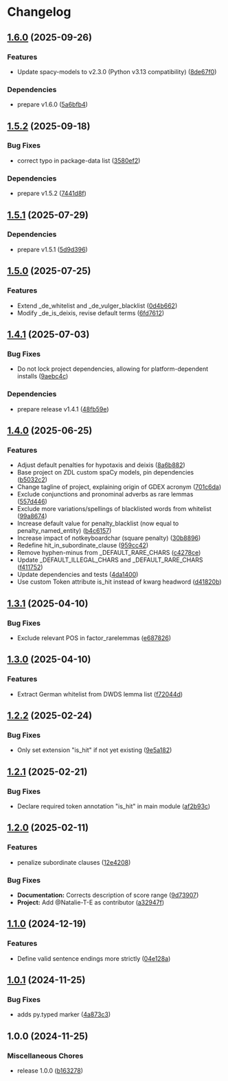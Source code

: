 # Changelog

## [1.6.0](https://github.com/zentrum-lexikographie/gdex/compare/v1.5.2...v1.6.0) (2025-09-26)


### Features

* Update spacy-models to v2.3.0 (Python v3.13 compatibility) ([8de67f0](https://github.com/zentrum-lexikographie/gdex/commit/8de67f0356ffd8b1c8901e4fd437cfc4b1a37808))


### Dependencies

* prepare v1.6.0 ([5a6bfb4](https://github.com/zentrum-lexikographie/gdex/commit/5a6bfb472eda161e47c2fa8690ac4caf22a8cca5))

## [1.5.2](https://github.com/zentrum-lexikographie/gdex/compare/v1.5.1...v1.5.2) (2025-09-18)


### Bug Fixes

* correct typo in package-data list ([3580ef2](https://github.com/zentrum-lexikographie/gdex/commit/3580ef2b95bcbbdb7c86c55afaab657998dc6250))


### Dependencies

* prepare v1.5.2 ([7441d8f](https://github.com/zentrum-lexikographie/gdex/commit/7441d8f76604afde9ebd492c88cef16e461e7f79))

## [1.5.1](https://github.com/zentrum-lexikographie/gdex/compare/v1.5.0...v1.5.1) (2025-07-29)


### Dependencies

* prepare v1.5.1 ([5d9d396](https://github.com/zentrum-lexikographie/gdex/commit/5d9d39602a8b941979378ed3456f786d1040cd98))

## [1.5.0](https://github.com/zentrum-lexikographie/gdex/compare/v1.4.1...v1.5.0) (2025-07-25)


### Features

* Extend _de_whitelist and _de_vulger_blacklist ([0d4b662](https://github.com/zentrum-lexikographie/gdex/commit/0d4b662ed9a5b72334a29fe7b0fec9b4e3badde4))
* Modify _de_is_deixis, revise default terms ([6fd7612](https://github.com/zentrum-lexikographie/gdex/commit/6fd7612559b953348a29eff1ab303bbdc19b1fee))

## [1.4.1](https://github.com/zentrum-lexikographie/gdex/compare/v1.4.0...v1.4.1) (2025-07-03)


### Bug Fixes

* Do not lock project dependencies, allowing for platform-dependent installs ([9aebc4c](https://github.com/zentrum-lexikographie/gdex/commit/9aebc4ce51af037b559e4bb297a560bde7b8a6da))


### Dependencies

* prepare release v1.4.1 ([48fb59e](https://github.com/zentrum-lexikographie/gdex/commit/48fb59efce0b428e036dc0778d0ff10485a10924))

## [1.4.0](https://github.com/zentrum-lexikographie/gdex/compare/v1.3.1...v1.4.0) (2025-06-25)


### Features

* Adjust default penalties for hypotaxis and deixis ([8a6b882](https://github.com/zentrum-lexikographie/gdex/commit/8a6b882c5e6f015b17de8695b4ef72a170ee8b5a))
* Base project on ZDL custom spaCy models, pin dependencies ([b5032c2](https://github.com/zentrum-lexikographie/gdex/commit/b5032c2018f8e04936f2216a50b1d1abeefafd26))
* Change tagline of project, explaining origin of GDEX acronym ([701c6da](https://github.com/zentrum-lexikographie/gdex/commit/701c6da2a121d272a61e64bb58e9e6e37d0bf4f0))
* Exclude conjunctions and pronominal adverbs as rare lemmas ([557d446](https://github.com/zentrum-lexikographie/gdex/commit/557d44640e6ec63457a8d91eb600be962112509e))
* Exclude more variations/spellings of blacklisted words from whitelist ([99a8674](https://github.com/zentrum-lexikographie/gdex/commit/99a8674d5e4ecaf44dcddc84ae3256c2124ec4f3))
* Increase default value for penalty_blacklist (now equal to penalty_named_entity) ([b4c6157](https://github.com/zentrum-lexikographie/gdex/commit/b4c61574308cb975ad09d5acaa6a9acb5616c61c))
* Increase impact of notkeyboardchar (square penalty) ([30b8896](https://github.com/zentrum-lexikographie/gdex/commit/30b8896bd630cb5dd99abd1eb3a47e53d48d190a))
* Redefine hit_in_subordinate_clause ([959cc42](https://github.com/zentrum-lexikographie/gdex/commit/959cc4208b6295e9f11239cbbdd8281cd0ac7560))
* Remove hyphen-minus from _DEFAULT_RARE_CHARS ([c4278ce](https://github.com/zentrum-lexikographie/gdex/commit/c4278ceed5b34298d68ec1c19e35392bd7be3b22))
* Update _DEFAULT_ILLEGAL_CHARS and _DEFAULT_RARE_CHARS ([f411752](https://github.com/zentrum-lexikographie/gdex/commit/f41175246213003be09a198804ebf187eec3600f))
* Update dependencies and tests ([4da1400](https://github.com/zentrum-lexikographie/gdex/commit/4da1400478b6178a25469433d50ee7e2c8ef89e5))
* Use custom Token attribute is_hit instead of kwarg headword ([d41820b](https://github.com/zentrum-lexikographie/gdex/commit/d41820b52d7654753d943f7002aab71d96d9d8e2))

## [1.3.1](https://github.com/zentrum-lexikographie/gdex/compare/v1.3.0...v1.3.1) (2025-04-10)


### Bug Fixes

* Exclude relevant POS in factor_rarelemmas ([e687826](https://github.com/zentrum-lexikographie/gdex/commit/e68782602515e7da88e8dd1819daf8676d5b2099))

## [1.3.0](https://github.com/zentrum-lexikographie/gdex/compare/v1.2.2...v1.3.0) (2025-04-10)


### Features

* Extract German whitelist from DWDS lemma list ([f72044d](https://github.com/zentrum-lexikographie/gdex/commit/f72044d02853c545275b7ee76d14f207c66498e1))

## [1.2.2](https://github.com/zentrum-lexikographie/gdex/compare/v1.2.1...v1.2.2) (2025-02-24)


### Bug Fixes

* Only set extension "is_hit" if not yet existing ([9e5a182](https://github.com/zentrum-lexikographie/gdex/commit/9e5a1822904598723e924f5c59a6016ce990e736))

## [1.2.1](https://github.com/zentrum-lexikographie/gdex/compare/v1.2.0...v1.2.1) (2025-02-21)


### Bug Fixes

* Declare required token annotation "is_hit" in main module ([af2b93c](https://github.com/zentrum-lexikographie/gdex/commit/af2b93c51b8522d85595e63468dcc8326a3e4e1e))

## [1.2.0](https://github.com/zentrum-lexikographie/gdex/compare/v1.1.0...v1.2.0) (2025-02-11)


### Features

* penalize subordinate clauses ([12e4208](https://github.com/zentrum-lexikographie/gdex/commit/12e4208d0ad27f33bcbc18b97a04d39edfcf9e00))


### Bug Fixes

* **Documentation:** Corrects description of score range ([9d73907](https://github.com/zentrum-lexikographie/gdex/commit/9d73907cbdba8bd64212190f69a4698f5f3ba99d))
* **Project:** Add @Natalie-T-E as contributor ([a32947f](https://github.com/zentrum-lexikographie/gdex/commit/a32947f17b3ede4e4c890f4590f36fc983eface8))

## [1.1.0](https://github.com/zentrum-lexikographie/gdex/compare/v1.0.1...v1.1.0) (2024-12-19)


### Features

* Define valid sentence endings more strictly ([04e128a](https://github.com/zentrum-lexikographie/gdex/commit/04e128a73f6f1aa658588d8798c4d3b8cf3b418c))

## [1.0.1](https://github.com/zentrum-lexikographie/gdex/compare/v1.0.0...v1.0.1) (2024-11-25)


### Bug Fixes

* adds py.typed marker ([4a873c3](https://github.com/zentrum-lexikographie/gdex/commit/4a873c374ef0c7cee8a8c29c686b5dd78186627f))

## 1.0.0 (2024-11-25)


### Miscellaneous Chores

* release 1.0.0 ([b163278](https://github.com/zentrum-lexikographie/gdex/commit/b163278bfcbbe11d7c87f63c0f16e44f183d6fa1))
